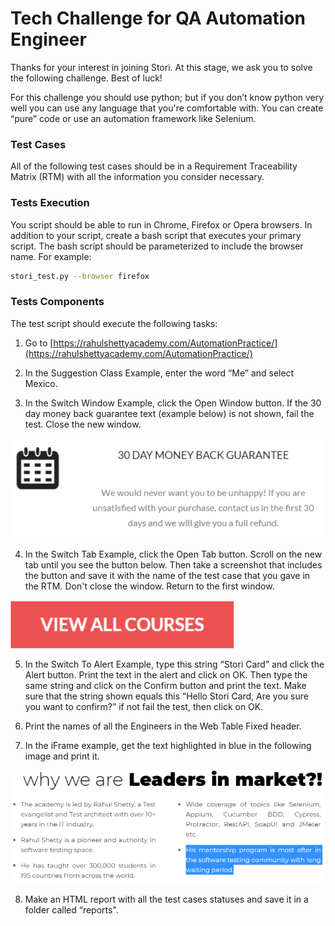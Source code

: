 # Tech Challenge for QA Automation Engineer

Thanks for your interest in joining Stori. At this stage, we ask you to solve the following challenge. Best of luck!

For this challenge you should use python; but if you don’t know python very well you can use any language that you're comfortable with. You can create “pure” code or use an automation framework like Selenium. 

### Test Cases
All of the following test cases should be in a Requirement Traceability Matrix (RTM) with all the information you consider necessary.

### Tests Execution
You script should be able to run in Chrome, Firefox or Opera browsers. In addition to your script, create a bash script that executes your primary script. The bash script should be parameterized to include the browser name. For example: 
```bash
stori_test.py --browser firefox
```

### Tests Components
The test script should execute the following tasks:

1. Go to [https://rahulshettyacademy.com/AutomationPractice/](https://rahulshettyacademy.com/AutomationPractice/)

2. In the Suggestion Class Example, enter the word “Me” and select Mexico.

3. In the Switch Window Example, click the Open Window button. If the 30 day money back guarantee text (example below) is not shown, fail the test. Close the new window.

![img.png](img.png)

4. In the Switch Tab Example, click the Open Tab button.  Scroll on the new tab until you see the button below. Then take a screenshot that includes the button and save it with the name of the test case that you gave in the RTM. Don't close the window. Return to the first window.

![img_1.png](img_1.png)

5. In the Switch To Alert Example, type this string “Stori Card” and click the Alert button. Print the text in the alert and click on OK. Then type the same string and click on the Confirm button and print the text. Make sure that the string shown equals this “Hello Stori Card, Are you sure you want to confirm?” if not fail the test, then click on OK.

6. Print the names of all the Engineers in the Web Table Fixed header.

7. In the iFrame example, get the text highlighted in blue in the following image and print it.

![img_2.png](img_2.png)

8. Make an HTML report with all the test cases statuses and save it in a folder called “reports".
